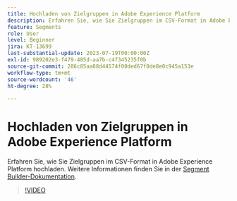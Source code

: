 ```yaml
---
title: Hochladen von Zielgruppen in Adobe Experience Platform
description: Erfahren Sie, wie Sie Zielgruppen im CSV-Format in Adobe Experience Platform hochladen.
feature: Segments
role: User
level: Beginner
jira: KT-13699
last-substantial-update: 2023-07-19T00:00:00Z
exl-id: 989202e3-f479-485d-aa7b-c4f345235f0b
source-git-commit: 286c85aa88d44574f00ded67f0de8e0c945a153e
workflow-type: tm+mt
source-wordcount: '46'
ht-degree: 28%

---
```


# Hochladen von Zielgruppen in Adobe Experience Platform

Erfahren Sie, wie Sie Zielgruppen im CSV-Format in Adobe Experience Platform hochladen. Weitere Informationen finden Sie in der [Segment Builder-Dokumentation](https://experienceleague.adobe.com/de/docs/experience-platform/segmentation/ui/audience-portal#import-audience).

>[!VIDEO](https://video.tv.adobe.com/v/3421714/?learn=on&enablevpops)
